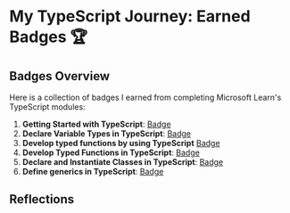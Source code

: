 # My TypeScript Journey: Earned Badges 🏆

## Badges Overview

Here is a collection of badges I earned from completing Microsoft Learn's TypeScript modules:

1. **Getting Started with TypeScript**: [Badge](https://learn.microsoft.com/en-us/users/andreimakhnach2209-7579/achievements/ej7kjcwp)  
2. **Declare Variable Types in TypeScript**: [Badge](https://learn.microsoft.com/api/achievements/share/en-us/AndreiMakhnach2209-7579/AQWP2DL7?sharingId=8F93DA979447555A)
3. **Develop typed functions by using TypeScript** [Badge](https://learn.microsoft.com/api/achievements/share/en-us/AndreiMakhnach2209-7579/4S2L5V8K?sharingId=8F93DA979447555A)
4. **Develop Typed Functions in TypeScript**: [Badge](https://learn.microsoft.com/api/achievements/share/en-us/AndreiMakhnach2209-7579/ZPFAFTF2?sharingId=8F93DA979447555A)
5. **Declare and Instantiate Classes in TypeScript**: [Badge](https://learn.microsoft.com/api/achievements/share/en-us/AndreiMakhnach2209-7579/8R6384GW?sharingId=8F93DA979447555A)
6. **Define generics in TypeScript**: [Badge](https://learn.microsoft.com/api/achievements/share/en-us/AndreiMakhnach2209-7579/3XGFC6NH?sharingId=8F93DA979447555A)
## Reflections
